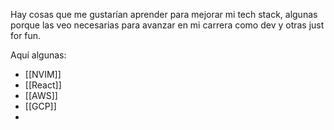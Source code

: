 Hay cosas que me gustarían aprender para mejorar mi tech stack, algunas porque las veo necesarias para avanzar en mi carrera como dev y otras just for fun.

Aquí algunas:
- [[NVIM]]
- [[React]]
- [[AWS]]
- [[GCP]]
- 